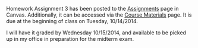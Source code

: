 <!--
.. title: Assignment 3 Posted
.. slug: assignment-3-posted
.. date: 2014-10-7 12:45:20 UTC-05:00
.. tags: 
.. link: 
-->

Homework Assignment 3 has been posted to the [Assignments](https://utexas.instructure.com/courses/1119539/assignments/3460889) page in Canvas.  Additionally, it can be accessed via the [Course Materials](/course-mat/) page.  It is due at the beginning of class on Tuesday, 10/14/2014.  

I will have it graded by Wednesday 10/15/2014, and available to be picked up in my office in preparation for the midterm exam.
